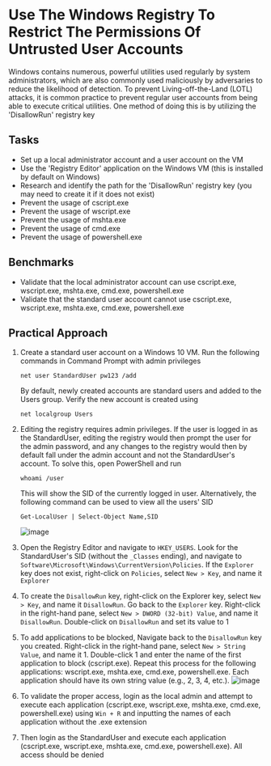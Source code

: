 # Use The Windows Registry To Restrict The Permissions Of Untrusted User Accounts
Windows contains numerous, powerful utilities used regularly by system administrators, which are also commonly used maliciously by adversaries to reduce the likelihood of detection. To prevent Living-off-the-Land (LOTL) attacks, it is common practice to prevent regular user accounts from being able to execute critical utilities. One method of doing this is by utilizing the 'DisallowRun' registry key


## Tasks
- Set up a local administrator account and a user account on the VM
- Use the 'Registry Editor' application on the Windows VM (this is installed by default on Windows)
- Research and identify the path for the 'DisallowRun' registry key (you may need to create it if it does not exist)
- Prevent the usage of cscript.exe
- Prevent the usage of wscript.exe
- Prevent the usage of mshta.exe
- Prevent the usage of cmd.exe
- Prevent the usage of powershell.exe


## Benchmarks
- Validate that the local administrator account can use cscript.exe, wscript.exe, mshta.exe, cmd.exe, powershell.exe
- Validate that the standard user account cannot use cscript.exe, wscript.exe, mshta.exe, cmd.exe, powershell.exe


## Practical Approach
1. Create a standard user account on a Windows 10 VM. Run the following commands in Command Prompt with admin privileges
   ```
   net user StandardUser pw123 /add
   ```
   By default, newly created accounts are standard users and added to the Users group. Verify the new account is created using
   ```
   net localgroup Users
   ```
2. Editing the registry requires admin privileges. If the user is logged in as the StandardUser, editing the registry would then prompt the user for the admin password, and any changes to the registry would then by default fall under the admin account and not the StandardUser's account. To solve this, open PowerShell and run
   ```
   whoami /user
   ```
   This will show the SID of the currently logged in user. Alternatively, the following command can be used to view all the users' SID
   ```
   Get-LocalUser | Select-Object Name,SID
   ```
   ![image](https://github.com/user-attachments/assets/ebc81933-2c29-4582-ba33-eba0d844a851)

3. Open the Registry Editor and navigate to `HKEY_USERS`. Look for the StandardUser's SID (without the `_Classes` ending), and navigate to `Software\Microsoft\Windows\CurrentVersion\Policies`. If the `Explorer` key does not exist, right-click on `Policies`, select `New > Key`, and name it `Explorer`
4. To create the `DisallowRun` key, right-click on the Explorer key, select `New > Key`, and name it `DisallowRun`. Go back to the `Explorer` key. Right-click in the right-hand pane, select `New > DWORD (32-bit) Value`, and name it `DisallowRun`. Double-click on `DisallowRun` and set its value to 1
5. To add applications to be blocked, Navigate back to the `DisallowRun` key you created. Right-click in the right-hand pane, select `New > String Value`, and name it 1. Double-click 1 and enter the name of the first application to block (cscript.exe). Repeat this process for the following applications: wscript.exe, mshta.exe, cmd.exe, powershell.exe. Each application should have its own string value (e.g., 2, 3, 4, etc.).
   ![image](https://github.com/user-attachments/assets/18640b1a-6dd5-472f-ac81-6527c6ca9b09)


6. To validate the proper access, login as the local admin and attempt to execute each application (cscript.exe, wscript.exe, mshta.exe, cmd.exe, powershell.exe) using `Win + R` and inputting the names of each application without the .exe extension
7. Then login as the StandardUser and execute each application (cscript.exe, wscript.exe, mshta.exe, cmd.exe, powershell.exe). All access should be denied
